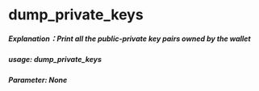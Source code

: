 # dump_private_keys

##### Explanation：Print all the public-private key pairs owned by the wallet

##### usage: dump_private_keys

##### Parameter: None
